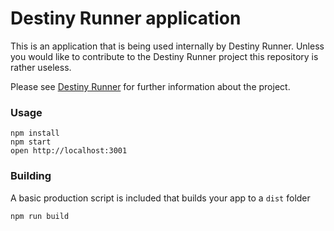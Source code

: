 Destiny Runner application
=====================

This is an application that is being used internally by Destiny Runner. Unless you would like to contribute to the Destiny Runner project this repository is rather useless.

Please see [Destiny Runner](https://github.com/kubal5003/destiny-runner) for further information about the project.
### Usage

```
npm install
npm start
open http://localhost:3001
```

### Building

A basic production script is included that builds your app to a `dist` folder

```
npm run build
```
